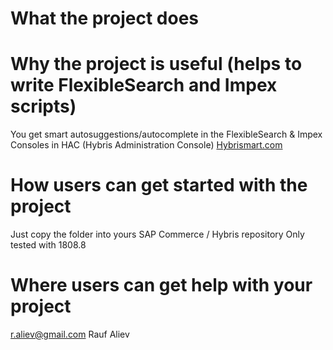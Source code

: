 What the project does
=====================

Why the project is useful (helps to write FlexibleSearch and Impex scripts)
=========================
You get smart autosuggestions/autocomplete in the FlexibleSearch & Impex Consoles in HAC (Hybris Administration Console)
[Hybrismart.com](http://hybrismart.com)

How users can get started with the project
==========================================
Just copy the folder into yours SAP Commerce / Hybris repository
Only tested with 1808.8

Where users can get help with your project
==========================================
r.aliev@gmail.com Rauf Aliev


